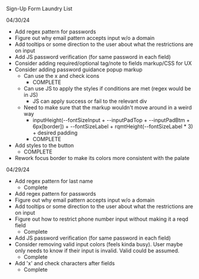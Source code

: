 Sign-Up Form Laundry List

04/30/24
- Add regex pattern for passwords
- Figure out why email pattern accepts input w/o a domain
- Add tooltips or some direction to the user about what the restrictions are on
  input
- Add JS password verification (for same password in each field)
- Consider adding required/optional tag/note to fields markup/CSS for UX
- Consider adding password guidance popup markup
    - Can use the x and check icons
        - COMPLETE
    - Can use JS to apply the styles if conditions are met (regex would be in
      JS)
        - JS can apply success or fail to the relevant div
    - Need to make sure that the markup wouldn't move around in a weird way
        - inputHeight(--fontSizeInput + --inputPadTop + --inputPadBtm + 6px[border]) + --fontSizeLabel + rqmtHeight(--fontSizeLabel * 3) + desired padding
        - COMPLETE
- Add styles to the button
    - COMPLETE
- Rework focus border to make its colors more consistent with the palate

04/29/24
- Add regex pattern for last name
    - Complete
- Add regex pattern for passwords
- Figure out why email pattern accepts input w/o a domain
- Add tooltips or some direction to the user about what the restrictions are on
  input
- Figure out how to restrict phone number input without making it a reqd field
    - Complete
- Add JS password verification (for same password in each field)
- Consider removing valid input colors (feels kinda busy). User maybe only needs
  to know if their input is invalid. Valid could be assumed.
    - Complete
- Add 'x' and check characters after fields
    - Complete